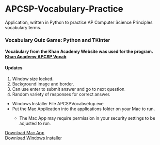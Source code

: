 # APCSP-Vocabulary-Practice
Application, written in Python to practice AP Computer Science Principles vocabulary terms. 

<h3>
Vocabulary Quiz Game: Python and TKinter
</h3>
<h4>
Vocabulary from the Khan Academy Website was used for the program. 
<a target="_blank" rel="noopener noreferrer" href="https://www.khanacademy.org/computing/ap-computer-science-principles/ap-csp-exam-preparation/prepare-for-the-2019-ap-cs-p-exam/a/vocabulary-review">Khan Academy APCSP Vocab</a>
</h4>
<h4>
  Updates
</h4>
<ol>
  <li>Window size locked.</li>
  <li>Background image and border.</li>
  <li>Can use enter to submit answer and go to next question.</li>
  <li>Random variety of responses for correct answer.</li>
</ol>
<ul>
  <li>Windows Installer File APCSPVocabsetup.exe </li>
  <li>Put the Mac Application into the applications folder on your Mac to run. </li>
  <ul>
    <li>The Mac App may require permission in your security settings to be adjusted to run.</li>
  </ul>
</ul>
<a target="_blank" rel="noopener noreferrer" href="https://drive.google.com/file/d/1w1rIEYvduMdE3SNKsyBV06bXbnCFCLki/view?usp=sharing">Download Mac App</a>
<br>
<a target="_blank" rel="noopener noreferrer" href="https://github.com/groeneveldwoodstock/APCSP-Vocabulary-Practice/raw/main/APCSPVocabsetup.exe">Download Windows Installer</a>
  </body>
